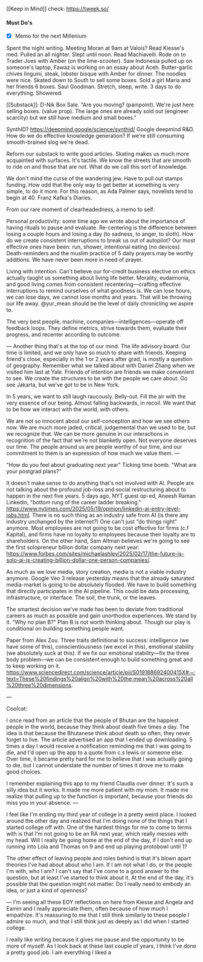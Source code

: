 [[Keep in Mind]]
check: https://tweek.so/
#### Must Do's
- [x] Memo for the next Millenium

Spent the night writing. Meeting Moran at 9am at Valois? Read Kiesse's med. Pulled an all nighter. Slept until noon. Read Machiavelli. Rode on to Trader Joes with Amber (on the lime-scooter). Saw Indonesia pulled up on someone's laptop, Fawaz is working on an essay about Aceh. Butter-garlic chives linguini, steak, lobster bisque with Amber for dinner. The noodles were nice. Skated down to South to sell some boxes. Sold a girl Maria and her friends 6 boxes. Saul Goodman. Stretch, sleep, write. 3 days to do everything. Showered.

[[Substack]]: D-Nik Box Sale.
"Are you moving? (painpoint). We're just here selling boxes. (value prop). The large ones are already sold out (engineer scarcity) but we still have medium and small boxes."

SynthID? https://deepmind.google/science/synthid/
Google deepmind R&D. How do we do effective knowledge generation?
If we're still consuming smooth-brained slog we're dead.

Reform our substack to write good articles.
Skating makes us much more acquainted with surfaces. It's tactile. We know the streets that are smooth to ride on and those that are not. What do we call this sort of knowledge.

We don't mind the curse of the wandering jew.
Have to pull out stamps funding.
How odd that the only way to get better at something is very simple, to do it more.
For this reason, as Ada Palmer says, novelists tend to begin at 40.
Franz Kafka's Diaries.

From our rare moment of clearheadedness, a memo to self:

Personal productivity: some time ago we wrote about the importance of having rituals to pause and evaluate. Re-centering is the difference between losing a couple hours and losing a day (to sadness, to anger, to sloth). How do we create consistent interruptions to break us out of autopilot? Our most effective ones have been: run, shower, intentional eating (no devices). Death-reminders and the muslim practice of 5 daily prayers may be worthy additions. We have never been more in need of prayer. 

Living with intention. Can't believe our for-credit business elective on ethics actually taught us something about living life better. Morality, eudaimonia, and good living comes from consistent recentering—crafting effective interruptions to remind ourselves of what goodness is. We can lose hours, we can lose days, we cannot lose months and years. That will be throwing our life away. @yur_mean should be the level of daily chronicling we aspire to.

The very best people, machine, companies—intelligences—operate off feedback loops. They define metrics, strive towards them, evaluate their progress, and recenter according to outcome. 

—
Another thing that's at the top of our mind. The life advisory board. Our time is limited, and we only have so much to share with friends. Keeping friend's close, especially in the 1 or 2 years after grad, is mostly a question of geography. Remember what we talked about with Daniel Zhang when we visited him last at Yale. Friends of intention are friends we make convenient to see. We create the structures to be with the people we care about. Go see Jakarta, but we've got to be in New York.

In 5 years, we want to still laugh raucously. Belly-out. Fill the air with the very essence of our being. Almost falling backwards, in recoil. We want that to be how we interact with the world, with others. 

We are not so innocent about our self-conception and how we see others now. We are much more jaded, critical, judgemental than we used to be, but we recognize that. We can be more genuine in our interactions in recognition of the fact that we're not blanketly open. Not everyone deserves our time. The people around us are people worthy of our time, and our commitment to them is an expression of how much we value them.
—

"How do you feel about graduating next year" Ticking time bomb. "What are your postgrad plans?"

It doesn't make sense to do anything that's not involved with AI. People are not talking about the profound job-loss and social restructuring about to happen in the next five years. 5 days ago, NYT guest op-ed, Aneesh Raman Linkedin, "bottom rung of the career ladder breaking." https://www.nytimes.com/2025/05/19/opinion/linkedin-ai-entry-level-jobs.html. There is no such thing as an industry safe from AI (is there any industry unchanged by the internet?) One can't just "do things right" anymore. Most employees are not going to be cost effective for firms (c.f Kapital), and firms have no loyalty to employees because their loyalty are to shareholders. On the other hand, Sam Altman believes we're going to see the first solopreneur billion dollar company next year: https://www.forbes.com/sites/michaelashley/2025/02/17/the-future-is-solo-ai-is-creating-billion-dollar-one-person-companies/. 

As much as we love media, story creation, media is not a viable industry anymore. Google Veo 3 release yesterday means that the already saturated media-market is going to be absolutely flooded. We have to build something that directly participates in the AI pipeline. This could be data processing, infrastructure, or interface. The soil, the trunk, or the leaves. 

The smartest decision we've made has been to deviate from traditional careers as much as possible and gain unorthodox experiences. We stand by it. "Why no plan B?" Plan B is not worth thinking about. Though our play is conditional on building something  people want.

Paper from Alex Zou. Three traits definitional to success: intelligence (we have some of this), conscientiousness (we excel in this), emotional stability (we absolutely suck at this). If we fix our emotional stability—fix the three body problem—we can be consistent enough to build something great and to keep working on it.
https://www.sciencedirect.com/science/article/pii/S019188692400415X#:~:text=These%20findings%20align%20with%20the,mean%20across%20all%20three%20dimensions.

—

Coolcat:

I once read from an article that the people of Bhutan are the happiest people in the world, because they think about death five times a day. The idea is that because the Bhutanese think about death so often, they never forget to live. The article advertised an app that I ended up downloading. 5 times a day I would receive a notification reminding me that I was going to die, and I'd open up the app to a quote from c.s lewis or someone else. Over time, it became pretty hard for me to believe that I was actually going to die, but I cannot understate the number of times it drove me to make good choices.

I remember explaining this app to my friend Claudia over dinner. It's such a silly idea but it works. It made me more patient with my mom. It made me realize that pulling up to the function is important, because your friends do miss you in your absence. 
—

I feel like I'm ending my third year of college in a pretty weird place. I looked around the other day and realized that I'm doing none of the things that I started college off with. One of the hardest things for me to come to terms with is that I'm not going to be an RA next year, which really messes with my head. Will I really be going home at the end of the day, if I don't end up running into Lola and Thomas on 9 and end up playing protobowl until 1?

The other effect of leaving people and roles behind is that it's blown apart theories I've had about about who I am. If I am not what I do, or the people I'm with, who I am? I can't say that I've come to a good answer to the question, but at least I've started to think about it. At the end of the day, it's possible that the question might not matter. Do I really need to embody an idea, or just a kind of openness?

—
I'm seeing all these EOY reflections on here from Kiesse and Angela and Eamin and I really appreciate them, often because of how much I empathize. It's reassuring to me that I still think similarly to these people I admire so much, and that I still think just as deeply as I did when I started college.

I really like writing because it gives me pause and the opportunity to be more of myself. As I look back at these last couple of years, I think I've done a pretty good job. I am everything I liked a